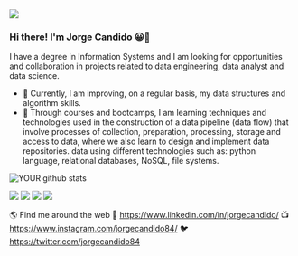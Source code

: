 <img src="https://github.com/pr2tik1/pr2tik1/blob/master/IMAGE-NAME">

### Hi there! I'm Jorge Candido 😀👋

I have a degree in Information Systems and I am looking for opportunities and collaboration in projects related to data engineering, data analyst and data science.
- 🔭 Currently, I am improving, on a regular basis, my data structures and algorithm skills.
- 🤝 Through courses and bootcamps, I am learning techniques and technologies used in the construction of a data pipeline (data flow) that involve processes of collection, preparation, processing, storage and access to data, where we also learn to design and implement data repositories. data using different technologies such as: python language, relational databases, NoSQL, file systems.

![YOUR github stats](https://github-readme-stats.vercel.app/api?username=JorgeCandido)

[<img src="https://img.shields.io/badge/twitter-%231DA1F2.svg?&style=for-the-badge&logo=twitter&logoColor=white" />](https://twitter.com/jorgecandido84) [<img src="https://img.shields.io/badge/linkedin-%230077B5.svg?&style=for-the-badge&logo=linkedin&logoColor=white" />](https://www.linkedin.com/in/jorgecandido/) [<img src = "https://img.shields.io/badge/instagram-%23E4405F.svg?&style=for-the-badge&logo=instagram&logoColor=white">](https://www.instagram.com/jorgecandido84/) [<img src = "https://img.shields.io/badge/facebook-%231877F2.svg?&style=for-the-badge&logo=facebook&logoColor=white">](https://www.facebook.com/jorge.candido84)

<!--
### Hi there 👋
**JorgeCandido/JorgeCandido** is a ✨ _special_ ✨ repository because its `README.md` (this file) appears on your GitHub profile.

Here are some ideas to get you started:

- 🔭 I’m currently working on ...
- 🌱 I’m currently learning ...
- 👯 I’m looking to collaborate on ...
- 🤔 I’m looking for help with ...
- 💬 Ask me about ...
- 📫 How to reach me: ...
- 😄 Pronouns: ...
- ⚡ Fun fact: ...
-->

🌎 Find me around the web
💼 https://www.linkedin.com/in/jorgecandido/
📺 https://www.instagram.com/jorgecandido84/
🐦 https://twitter.com/jorgecandido84

